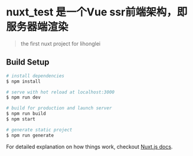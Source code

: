 # nuxt_test 是一个Vue ssr前端架构，即服务器端渲染

> the first nuxt project for lihonglei

## Build Setup

``` bash
# install dependencies
$ npm install

# serve with hot reload at localhost:3000
$ npm run dev

# build for production and launch server
$ npm run build
$ npm start

# generate static project
$ npm run generate
```

For detailed explanation on how things work, checkout [Nuxt.js docs](https://nuxtjs.org).
